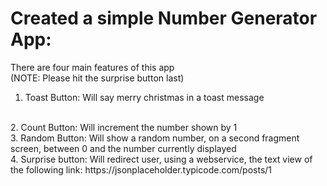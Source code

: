 # Created a simple Number Generator App:
There are four main features of this app
<br>
(NOTE: Please hit the surprise button last)
<br>

1. Toast Button: Will say merry christmas in a toast message
<br>
2. Count Button: Will increment the number shown by 1
<br>
3. Random Button: Will show a random number, on a second fragment screen, between 0 and the number currently displayed
<br>
4. Surprise button: Will redirect user, using a webservice, the text view of the following link: https://jsonplaceholder.typicode.com/posts/1


